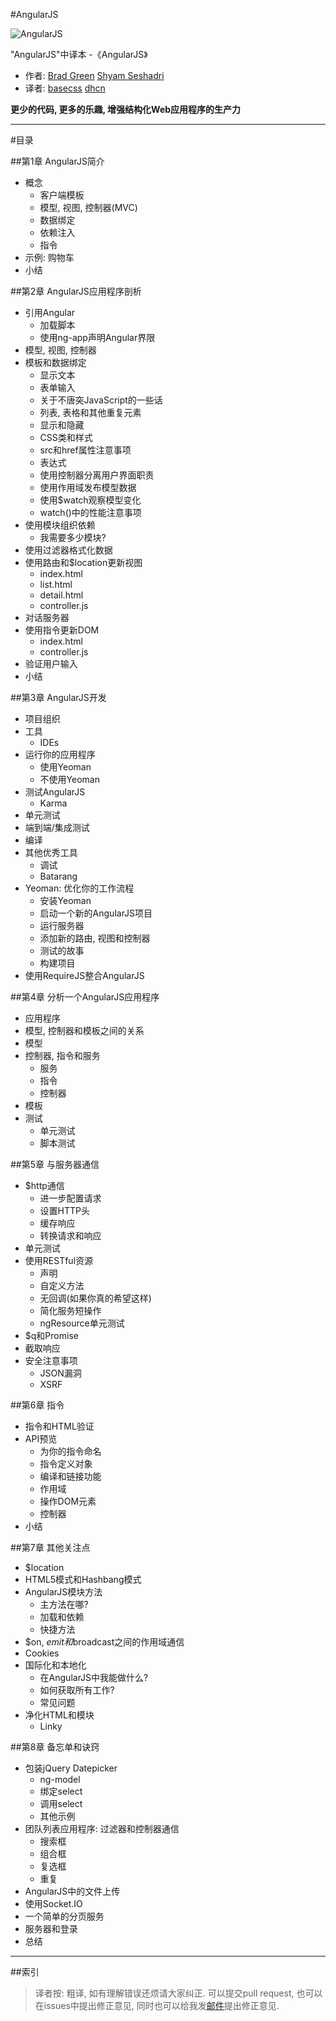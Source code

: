 #AngularJS

![AngularJS](figure/angularjs-book.jpg)

"AngularJS"中译本 -《AngularJS》

+ 作者: [Brad Green](https://github.com/bradlygreen)  [Shyam Seshadri](https://github.com/shyamseshadri)
+ 译者: [basecss](mailto:270842722@qq.com) [dhcn](https://github.com/dhcn)

**更少的代码, 更多的乐趣, 增强结构化Web应用程序的生产力**

**************************

#目录

##第1章 AngularJS简介

+ 概念
  + 客户端模板
  + 模型, 视图, 控制器(MVC)
  + 数据绑定
  + 依赖注入
  + 指令
+ 示例: 购物车
+ 小结

##第2章 AngularJS应用程序剖析

+ 引用Angular
  + 加载脚本
  + 使用ng-app声明Angular界限
+ 模型, 视图, 控制器
+ 模板和数据绑定
  + 显示文本
  + 表单输入
  + 关于不唐突JavaScript的一些话
  + 列表, 表格和其他重复元素
  + 显示和隐藏
  + CSS类和样式
  + src和href属性注意事项
  + 表达式
  + 使用控制器分离用户界面职责
  + 使用作用域发布模型数据
  + 使用$watch观察模型变化
  + watch()中的性能注意事项
+ 使用模块组织依赖
  + 我需要多少模块?
+ 使用过滤器格式化数据
+ 使用路由和$location更新视图
  + index.html
  + list.html
  + detail.html
  + controller.js
+ 对话服务器
+ 使用指令更新DOM
  + index.html
  + controller.js
+ 验证用户输入
+ 小结

##第3章 AngularJS开发

+ 项目组织
+ 工具
  + IDEs
+ 运行你的应用程序
  + 使用Yeoman
  + 不使用Yeoman
+ 测试AngularJS
  + Karma
+ 单元测试
+ 端到端/集成测试
+ 编译
+ 其他优秀工具
  + 调试
  + Batarang
+ Yeoman: 优化你的工作流程
  + 安装Yeoman
  + 启动一个新的AngularJS项目
  + 运行服务器
  + 添加新的路由, 视图和控制器
  + 测试的故事
  + 构建项目
+ 使用RequireJS整合AngularJS

##第4章 分析一个AngularJS应用程序

+ 应用程序
+ 模型, 控制器和模板之间的关系
+ 模型
+ 控制器, 指令和服务
  + 服务
  + 指令
  + 控制器
+ 模板
+ 测试
  + 单元测试
  + 脚本测试
    
##第5章 与服务器通信

+ $http通信
  + 进一步配置请求
  + 设置HTTP头
  + 缓存响应
  + 转换请求和响应
+ 单元测试
+ 使用RESTful资源
  + 声明
  + 自定义方法
  + 无回调(如果你真的希望这样)
  + 简化服务短操作
  + ngResource单元测试
+ $q和Promise
+ 截取响应
+ 安全注意事项
  + JSON漏洞
  + XSRF
  
##第6章 指令

+ 指令和HTML验证
+ API预览
  + 为你的指令命名
  + 指令定义对象
  + 编译和链接功能
  + 作用域
  + 操作DOM元素
  + 控制器
+ 小结

##第7章 其他关注点

+ $location
+ HTML5模式和Hashbang模式
+ AngularJS模块方法
  + 主方法在哪?
  + 加载和依赖
  + 快捷方法
+ $on, $emit和$broadcast之间的作用域通信
+ Cookies
+ 国际化和本地化
  + 在AngularJS中我能做什么?
  + 如何获取所有工作?
  + 常见问题
+ 净化HTML和模块
  + Linky
  
##第8章 备忘单和诀窍

+ 包装jQuery Datepicker
  + ng-model
  + 绑定select
  + 调用select
  + 其他示例
+ 团队列表应用程序: 过滤器和控制器通信
  + 搜索框
  + 组合框
  + 复选框
  + 重复
+ AngularJS中的文件上传
+ 使用Socket.IO
+ 一个简单的分页服务
+ 服务器和登录
+ 总结

*************

##索引

> 译者按: 粗译, 如有理解错误还烦请大家纠正. 可以提交pull request, 也可以在issues中提出修正意见, 同时也可以给我发[邮件](mailto:270842722@qq.com)提出修正意见. 